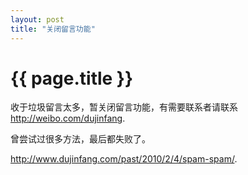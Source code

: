```yaml
---
layout: post
title: "关闭留言功能"
---
```


# {{ page.title }}

收于垃圾留言太多，暂关闭留言功能，有需要联系者请联系 <http://weibo.com/dujinfang>.

曾尝试过很多方法，最后都失败了。

<http://www.dujinfang.com/past/2010/2/4/spam-spam/>.
